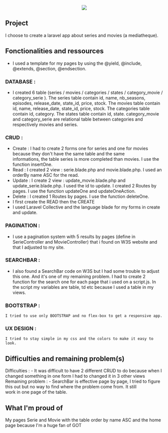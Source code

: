 <p align="center"><img src="https://laravel.com/assets/img/components/logo-laravel.svg"></p>

## Project
  I choose to create a laravel app about series and movies (a mediatheque).


## Fonctionalities and ressources

  - I used a template for my pages by using the @yield, @include, @extends, @section, @endsection.

  ### DATABASE :
   - I created 6 table (series / movies / categories / states / category_movie / category_serie ). The series table contain 
     id, name, nb_seasons, episodes, release_date, state_id, price, stock. The movies table contain id, name, release_date, 
     state_id, price, stock. The categories table contain id, category. The states table contain id, state. category_movie and 
     category_serie are relational table between categories and respectively movies and series.

  ### CRUD :
   - Create : I had to create 2 forms one for series and one for movies because they don't have the same table and the same  
     informations, the table series is more completed than movies. I use the function insertOne.
   - Read : I created 2 view : serie.blade.php and movie.blade.php. I used an orderBy name ASC for the read.
   - Update : I create 2 view : update_movie.blade.php and update_serie.blade.php. I used the id to update. I created 2 Routes 
     by pages. I use the function updateOne and updateOneAction.
   - Delete : I created 1 Routes by pages. I use the function deleteOne.
   - I first create the READ then the CREATE
   - I used Laravel Collective and the language blade for my forms in create and update.

  ### PAGINATION :
  - I use a pagination system with 5 results by pages (define in SerieController and MovieController) that i found on W3S 
    website and that I adjusted to my site.

  ### SEARCHBAR :
  - I also found a SearchBar code on W3S but I had some trouble to adjust this one. And it's one of my remaining problem. I had 
    to create 2 function for the search one for each page that i used on a script.js. In the script my variables are table, td 
    etc because I used a table in my views.

  ### BOOTSTRAP :
    I tried to use only BOOTSTRAP and no flex-box to get a responsive app.

  ### UX DESIGN :
    I tried to stay simple in my css and the colors to make it easy to look.

## Difficulties and remaining problem(s)
  Difficulties :
    - It was difficult to have 2 different CRUD to do because when I changed something in one form I had to changed it in 3 other views
  Remaining problem :
    - SearchBar is effective page by page, I tried to figure this out but no way to find where the problem come from. It still                   
      work in one page of the table.

## What I'm proud of
  My pages Serie and Movie with the table order by name ASC and the home page because I'm a huge fan of GOT
